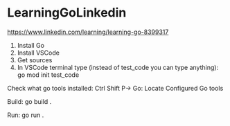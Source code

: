 # LearningGoLinkedin

https://www.linkedin.com/learning/learning-go-8399317

1. Install Go
2. Install VSCode
3. Get sources
4. In VSCode terminal type (instead of test_code you can type anything): go mod init test_code

Check what go tools installed:
Ctrl Shift P-> Go: Locate Configured Go tools

Build:
go build .

Run:
go run .